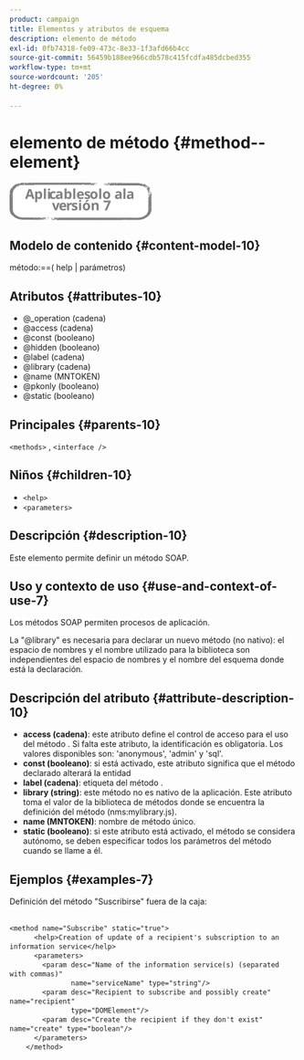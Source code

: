 ```yaml
---
product: campaign
title: Elementos y atributos de esquema
description: elemento de método
exl-id: 0fb74318-fe09-473c-8e33-1f3afd66b4cc
source-git-commit: 56459b188ee966cdb578c415fcdfa485dcbed355
workflow-type: tm+mt
source-wordcount: '205'
ht-degree: 0%

---
```


# elemento de método {#method--element}

![](../../../assets/v7-only.svg)

## Modelo de contenido {#content-model-10}

método:==( help | parámetros)

## Atributos {#attributes-10}

* @_operation (cadena)
* @access (cadena)
* @const (booleano)
* @hidden (booleano)
* @label (cadena)
* @library (cadena)
* @name (MNTOKEN)
* @pkonly (booleano)
* @static (booleano)

## Principales {#parents-10}

`<methods>`  ,  `<interface />`

## Niños {#children-10}

* `<help>`
* `<parameters>`

## Descripción {#description-10}

Este elemento permite definir un método SOAP.

## Uso y contexto de uso {#use-and-context-of-use-7}

Los métodos SOAP permiten procesos de aplicación.

La &quot;@library&quot; es necesaria para declarar un nuevo método (no nativo): el espacio de nombres y el nombre utilizado para la biblioteca son independientes del espacio de nombres y el nombre del esquema donde está la declaración.

## Descripción del atributo {#attribute-description-10}

* **access (cadena)**: este atributo define el control de acceso para el uso del método . Si falta este atributo, la identificación es obligatoria. Los valores disponibles son: &#39;anonymous&#39;, &#39;admin&#39; y &#39;sql&#39;.
* **const (booleano)**: si está activado, este atributo significa que el método declarado alterará la entidad
* **label (cadena)**: etiqueta del método .
* **library (string)**: este método no es nativo de la aplicación. Este atributo toma el valor de la biblioteca de métodos donde se encuentra la definición del método (nms:mylibrary.js).
* **name (MNTOKEN)**: nombre de método único.
* **static (booleano)**: si este atributo está activado, el método se considera autónomo, se deben especificar todos los parámetros del método cuando se llame a él.

## Ejemplos {#examples-7}

Definición del método &quot;Suscribirse&quot; fuera de la caja:

```
 
<method name="Subscribe" static="true">
      <help>Creation of update of a recipient's subscription to an information service</help>
      <parameters>
        <param desc="Name of the information service(s) (separated with commas)"
               name="serviceName" type="string"/>
        <param desc="Recipient to subscribe and possibly create" name="recipient"
               type="DOMElement"/>
        <param desc="Create the recipient if they don't exist" name="create" type="boolean"/>
      </parameters>     
    </method>
```
